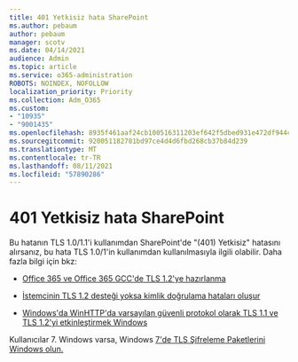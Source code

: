 ```yaml
---
title: 401 Yetkisiz hata SharePoint
ms.author: pebaum
author: pebaum
manager: scotv
ms.date: 04/14/2021
audience: Admin
ms.topic: article
ms.service: o365-administration
ROBOTS: NOINDEX, NOFOLLOW
localization_priority: Priority
ms.collection: Adm_O365
ms.custom:
- "10935"
- "9001435"
ms.openlocfilehash: 8935f461aaf24cb100516311203ef642f5dbed931e472df944c1cd7e72a8cf4e
ms.sourcegitcommit: 920051182781bd97ce4d4d6fbd268cb37b84d239
ms.translationtype: MT
ms.contentlocale: tr-TR
ms.lasthandoff: 08/11/2021
ms.locfileid: "57890286"
---
```

# <a name="401-unauthorized-error-in-sharepoint"></a>401 Yetkisiz hata SharePoint

Bu hatanın TLS 1.0/1.1'i kullanımdan SharePoint'de "(401) Yetkisiz" hatasını alırsanız, bu hata TLS 1.0/1'in kullanımdan kullanılmasıyla ilgili olabilir. Daha fazla bilgi için bkz:

- [Office 365 ve Office 365 GCC'de TLS 1.2'ye hazırlanma](https://docs.microsoft.com/microsoft-365/compliance/prepare-tls-1.2-in-office-365)

- [İstemcinin TLS 1.2 desteği yoksa kimlik doğrulama hataları oluşur](https://docs.microsoft.com/sharepoint/troubleshoot/administration/authentication-errors-tls12-support)

- [Windows'da WinHTTP'da varsayılan güvenli protokol olarak TLS 1.1 ve TLS 1.2'yi etkinleştirmek Windows](https://support.microsoft.com/topic/update-to-enable-tls-1-1-and-tls-1-2-as-default-secure-protocols-in-winhttp-in-windows-c4bd73d2-31d7-761e-0178-11268bb10392)

Kullanıcılar 7. Windows varsa, Windows [7'de TLS Şifreleme Paketlerini Windows olun.](https://docs.microsoft.com/windows/win32/secauthn/tls-cipher-suites-in-windows-7)